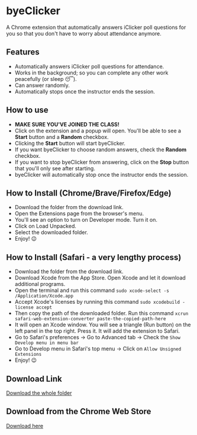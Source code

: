 # byeClicker
A Chrome extension that automatically answers iClicker poll questions for you so that you don't have to worry about attendance anymore.

## Features
- Automatically answers iClicker poll questions for attendance.
- Works in the background; so you can complete any other work peacefully (or sleep 😴).
- Can answer randomly.
- Automatically stops once the instructor ends the session.

## How to use
- **MAKE SURE YOU'VE JOINED THE CLASS!**
- Click on the extension and a popup will open. You'll be able to see a **Start** button and a **Random** checkbox.
- Clicking the **Start** button will start byeClicker.
- If you want byeClicker to choose random answers, check the **Random** checkbox.
- If you want to stop byeClicker from answering, click on the **Stop** button that you'll only see after starting.
- byeClicker will automatically stop once the instructor ends the session.

## How to Install (Chrome/Brave/Firefox/Edge)
- Download the folder from the download link.
- Open the Extensions page from the browser's menu.
- You'll see an option to turn on Developer mode. Turn it on.
- Click on Load Unpacked.
- Select the downloaded folder.
- Enjoy! 😉

## How to Install (Safari - a very lengthy process)
- Download the folder from the download link.
- Download Xcode from the App Store. Open Xcode and let it download additional programs.
- Open the terminal and run this command `sudo xcode-select -s /Application/Xcode.app`
- Accept Xcode's licenses by running this command `sudo xcodebuild -license accept`
- Then copy the path of the downloaded folder. Run this command `xcrun safari-web-extension-converter paste-the-copied-path-here`
- It will open an Xcode window. You will see a triangle (Run button) on the left panel in the top right. Press it. It will add the extension to Safari.
- Go to Safari's preferences -> Go to Advanced tab -> Check the `Show Develop menu in menu bar`
- Go to Develop menu in Safari's top menu -> Click on `Allow Unsigned Extensions`
- Enjoy! 😉

## Download Link
[Download the whole folder](https://drive.google.com/drive/folders/11aEZxcQcAxA3u0twSWbRTV3_NRRHvfpb?usp=sharing)

## Download from the Chrome Web Store
[Download here](https://chrome.google.com/webstore/detail/byeclicker/ebdlbapkcnflmacdljnmbbbliplnikih)
